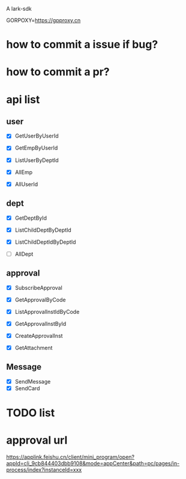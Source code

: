A lark-sdk

GORPOXY=https://gpproxy.cn

# how to commit a issue if bug?

# how to commit a pr?






# api list
## user
- [x] GetUserByUserId
- [x] GetEmpByUserId
- [x] ListUserByDeptId
- [x] AllEmp
- [x] AllUserId


## dept
- [x] GetDeptById
- [x] ListChildDeptByDeptId
- [x] ListChildDeptIdByDeptId
- [ ] AllDept


## approval
- [x] SubscribeApproval
- [x] GetApprovalByCode
- [x] ListApprovalInstIdByCode
- [x] GetApprovalInstById
- [x] CreateApprovalInst


- [x] GetAttachment

## Message
- [x] SendMessage
- [x] SendCard

# TODO list


# approval url

https://applink.feishu.cn/client/mini_program/open?appId=cli_9cb844403dbb9108&mode=appCenter&path=pc/pages/in-process/index?instanceId=xxx
